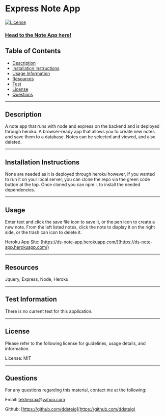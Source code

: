 
  
  # Express Note App

  [![License](https://img.shields.io/badge/License-MIT-blue.svg)](https://opensource.org/licenses/MIT)

  ### [Head to the Note App here!](https://ds-note-app.herokuapp.com/)

  ## Table of Contents
  - [Description](#description)
  - [Installation Instructions](#install)
  - [Usage Information](#usage)
  - [Resources](#resources)
  - [Test](#test)
  - [License](#license)
  - [Questions](#questions)
  
  <hr>
  
  ## Description <a name="description"></a>
  
  A note app that runs with node and express on the backend and is deployed through heroku. A browser-ready app that allows you to create new notes and save them to a database. Notes can be selected and viewed, and also deleted.
  
  <hr>
  
  ## Installation Instructions <a name="install"></a>
  
  None are needed as it is deployed through heroku however, if you wanted to run it on your local server, you can clone the repo via the green code button at the top. Once cloned you can npm i, to install the needed dependencies.
  
  <hr>
  
  ## Usage <a name="usage"></a>

  Enter text and click the save file icon to save it, or the pen icon to create a new note. From the left listed notes, click the note to display it on the right side, or the trash can icon to delete it.

  Heroku App Site: [https://ds-note-app.herokuapp.com/](https://ds-note-app.herokuapp.com/)
  
  <hr>
  
  ## Resources <a name="resources"></a>
  
  Jquery, Express, Node, Heroku
  
  <hr>
  
  ## Test Information <a name="test"></a>
  
  There is no current test for this application.
  
  <hr>
  
  ## License <a name="license"></a>
  
  Please refer to the following license for guidelines, usage details, and information.
  
  License: MIT
  
  <hr>
  
  ## Questions <a name="questions"></a>
  
  For any questions regarding this material, contact me at the following:
  
  Email: tekhexrax@yahoo.com
  
  Github: [https://github.com/ddsteig](https://github.com/ddsteig)
  
  
